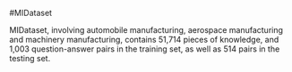 #MIDataset

MIDataset, involving automobile manufacturing, aerospace manufacturing and machinery manufacturing, contains 51,714 pieces of
knowledge, and 1,003 question-answer pairs in the training set, as well as 514 pairs in the testing set.
